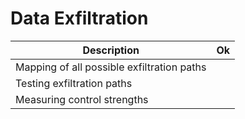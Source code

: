 # Data Exfiltration

| Description                                                            | Ok |
| ---------------------------------------------------------------------- | -- |
| Mapping of all possible exfiltration paths | |
| Testing exfiltration paths | |
| Measuring control strengths | |
